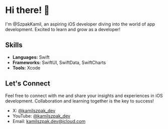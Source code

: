 # Hi there! 👋

I'm @SzpakKamil, an aspiring iOS developer diving into the world of app development. Excited to learn and grow as a developer!

## Skills
- **Languages:** Swift
- **Frameworks:** SwiftUI, SwiftData, SwiftCharts
- **Tools:** Xcode

## Let's Connect
Feel free to connect with me and share your insights and experiences in iOS development. Collaboration and learning together is the key to success!

- X: [@kamilszpak_dev](https://x.com/kamilszpak_dev)
- YouTube: [@kamilszpak_dev](https://www.youtube.com/@kamilszpak_dev)
- Email: kamilszpak.dev@icloud.com
